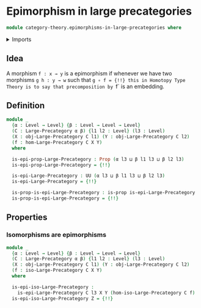 # Epimorphism in large precategories

```agda
module category-theory.epimorphisms-in-large-precategories where
```

<details><summary>Imports</summary>

```agda
open import category-theory.isomorphisms-in-large-precategories
open import category-theory.large-precategories

open import foundation.embeddings
open import foundation.equivalences
open import foundation.propositions
open import foundation.universe-levels
```

</details>

## Idea

A morphism `f : x → y` is a epimorphism if whenever we have two morphisms
`g h : y → w` such that `g ∘ f = {!!}
this in Homotopy Type Theory is to say that precomposition by `f` is an
embedding.

## Definition

```agda
module _
  {α : Level → Level} {β : Level → Level → Level}
  (C : Large-Precategory α β) {l1 l2 : Level} (l3 : Level)
  (X : obj-Large-Precategory C l1) (Y : obj-Large-Precategory C l2)
  (f : hom-Large-Precategory C X Y)
  where

  is-epi-prop-Large-Precategory : Prop (α l3 ⊔ β l1 l3 ⊔ β l2 l3)
  is-epi-prop-Large-Precategory = {!!}

  is-epi-Large-Precategory : UU (α l3 ⊔ β l1 l3 ⊔ β l2 l3)
  is-epi-Large-Precategory = {!!}

  is-prop-is-epi-Large-Precategory : is-prop is-epi-Large-Precategory
  is-prop-is-epi-Large-Precategory = {!!}
```

## Properties

### Isomorphisms are epimorphisms

```agda
module _
  {α : Level → Level} {β : Level → Level → Level}
  (C : Large-Precategory α β) {l1 l2 : Level} (l3 : Level)
  (X : obj-Large-Precategory C l1) (Y : obj-Large-Precategory C l2)
  (f : iso-Large-Precategory C X Y)
  where

  is-epi-iso-Large-Precategory :
    is-epi-Large-Precategory C l3 X Y (hom-iso-Large-Precategory C f)
  is-epi-iso-Large-Precategory Z = {!!}
```
